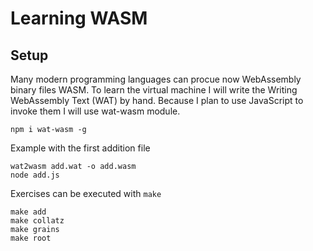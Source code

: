 # Learning WASM

## Setup 

Many modern programming languages can procue now WebAssembly binary files WASM.
To learn the virtual machine I will write the Writing WebAssembly Text (WAT) by hand. 
Because I plan to use JavaScript to invoke them I will use wat-wasm module. 

```
npm i wat-wasm -g
```

Example with the first addition file
```
wat2wasm add.wat -o add.wasm
node add.js
```

Exercises can be executed with `make`

```
make add
make collatz
make grains
make root
```